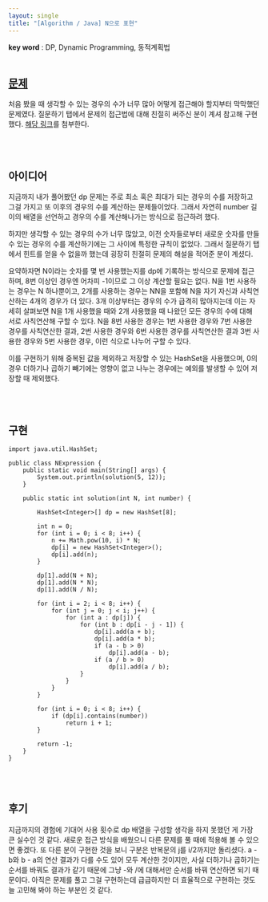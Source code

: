 ```yaml
---
layout: single
title: "[Algorithm / Java] N으로 표현"
---
```


**key word** : DP, Dynamic Programming, 동적계획법
<br><br>

## [문제](https://programmers.co.kr/learn/courses/30/lessons/42895)

처음 봤을 때 생각할 수 있는 경우의 수가 너무 많아 어떻게 접근해야 할지부터 막막했던 문제였다. 질문하기 탭에서 문제의 접근법에 대해 친절히 써주신 분이 계셔 참고해 구현했다. [해당 링크](https://programmers.co.kr/questions/25218)를 첨부한다.

<br><br>

## 아이디어

지금까지 내가 풀어봤던 dp 문제는 주로 최소 혹은 최대가 되는 경우의 수를 저장하고 그걸 가지고 또 이후의 경우의 수를 계산하는 문제들이었다. 그래서 자연히 number 길이의 배열을 선언하고 경우의 수를 계산해나가는 방식으로 접근하려 했다.

하지만 생각할 수 있는 경우의 수가 너무 많았고, 이전 숫자들로부터 새로운 숫자를 만들 수 있는 경우의 수를 계산하기에는 그 사이에 특정한 규칙이 없었다. 그래서 질문하기 탭에서 힌트를 얻을 수 없을까 했는데 굉장히 친절히 문제의 해설을 적어준 분이 계셨다.

요약하자면 N이라는 숫자를 몇 번 사용했는지를 dp에 기록하는 방식으로 문제에 접근하며, 8번 이상인 경우엔 어차피 -1이므로 그 이상 계산할 필요는 없다. N을 1번 사용하는 경우는 N 하나뿐이고, 2개를 사용하는 경우는 NN을 포함해 N을 자기 자신과 사칙연산하는 4개의 경우가 더 있다. 3개 이상부터는 경우의 수가 급격히 많아지는데 이는 자세히 살펴보면 N을 1개 사용했을 때와 2개 사용했을 때 나왔던 모든 경우의 수에 대해 서로 사칙연산해 구할 수 있다. N을 8번 사용한 경우는 1번 사용한 경우와 7번 사용한 경우를 사칙연산한 결과, 2번 사용한 경우와 6번 사용한 경우를 사칙연산한 결과 3번 사용한 경우와 5번 사용한 경우, 이런 식으로 나누어 구할 수 있다.

이를 구현하기 위해 중복된 값을 제외하고 저장할 수 있는 HashSet을 사용했으며, 0의 경우 더하기나 곱하기 빼기에는 영향이 없고 나누는 경우에는 예외를 발생할 수 있어 저장할 때 제외했다.

<br><br>

## 구현

```
import java.util.HashSet;

public class NExpression {
    public static void main(String[] args) {
        System.out.println(solution(5, 12));
    }

    public static int solution(int N, int number) {

        HashSet<Integer>[] dp = new HashSet[8];

        int n = 0;
        for (int i = 0; i < 8; i++) {
            n += Math.pow(10, i) * N;
            dp[i] = new HashSet<Integer>();
            dp[i].add(n);
        }

        dp[1].add(N + N);
        dp[1].add(N * N);
        dp[1].add(N / N);

        for (int i = 2; i < 8; i++) {
            for (int j = 0; j < i; j++) {
                for (int a : dp[j]) {
                    for (int b : dp[i - j - 1]) {
                        dp[i].add(a + b);
                        dp[i].add(a * b);
                        if (a - b > 0)
                            dp[i].add(a - b);
                        if (a / b > 0)
                            dp[i].add(a / b);
                    }
                }
            }
        }

        for (int i = 0; i < 8; i++) {
            if (dp[i].contains(number))
                return i + 1;
        }

        return -1;
    }
}

```

<br><br>

## 후기

지금까지의 경험에 기대어 사용 횟수로 dp 배열을 구성할 생각을 하지 못했던 게 가장 큰 실수인 것 같다. 새로운 접근 방식을 배웠으니 다른 문제를 풀 때에 적용해 볼 수 있으면 좋겠다. 또 다른 분이 구현한 것을 보니 구분은 반복문의 j를 i/2까지만 돌리셨다. a - b와 b - a의 연산 결과가 다를 수도 있어 모두 계산한 것이지만, 사실 더하기나 곱하기는 순서를 바꿔도 결과가 같기 때문에 그냥 -와 /에 대해서만 순서를 바꿔 연산하면 되기 때문이다. 아직은 문제를 풀고 그걸 구현하는데 급급하지만 더 효율적으로 구현하는 것도 늘 고민해 봐야 하는 부분인 것 같다.
